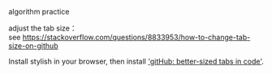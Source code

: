 algorithm practice

adjust the tab size：  
see https://stackoverflow.com/questions/8833953/how-to-change-tab-size-on-github

Install stylish in your browser, then install ['gitHub: better-sized tabs in code'](https://userstyles.org/styles/70979/github-better-sized-tabs-in-code).

